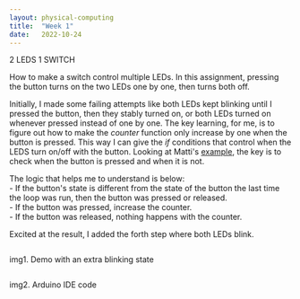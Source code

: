 ```yaml
---
layout: physical-computing
title:  "Week 1"
date:   2022-10-24
---
```


<div id="content-container">
  <div class="col w-45">
    <div class="text-wrapper">
      <p>2 LEDS 1 SWITCH</p>
      <p>How to make a switch control multiple LEDs. In this assignment, pressing the button turns on the two LEDs one by one, then turns both off.</p>
      <p>Initially, I made some failing attempts like both LEDs kept blinking until I pressed the button, then they stably turned on, or both LEDs turned on whenever pressed instead of one by one. The key learning, for me, is to figure out how to make the <i>counter</i> function only increase by one when the button is pressed. This way I can give the <i>if</i> conditions that control when the LEDS turn on/off with the button. Looking at Matti's <a href="https://learn.newmedia.dog/tutorials/arduino-and-electronics/arduino/digital-io-rising-or-falling-edge/example">example</a>, the key is to check when the button is pressed and when it is not. </p>
      <p>The logic that helps me to understand is below:
      <br>
      - If the button's state is different from the state of the button the last time the loop was run,
      then the button was pressed or released. <br>
      - If the button was pressed, increase the counter.<br>
      - If the button was released, nothing happens with the counter.<br> 
      <p>Excited at the result, I added the forth step where both LEDs blink. </p></p>
    </div>
  </div>
  <div class="col w-45">
    <div class="img-wrapper">
      <img src="{{site.baseurl}}/assets/img/physical-computing/week1/LEDs.gif" alt="">
      <p>img1. Demo with an extra blinking state</p>
    </div>
    <div class="img-wrapper">
      <img src="{{site.baseurl}}/assets/img/physical-computing/week1/code.png" alt="">
      <p>img2. Arduino IDE code</p>
    </div>
  </div>
</div>

